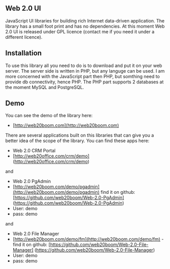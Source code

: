 ## Web 2.0 UI

JavaScript UI libraries for building rich Internet data-driven application. The library has a small foot print and 
has no dependencies. At this moment Web 2.0 UI is released under GPL licence (contact me if you need it under a different 
licence).

## Installation

To use this library all you need to do is to download and put it on your web server. The server side is written in PHP, but 
any languge can be used. I am more concerned with the JavaScript part then PHP, but somthing need to provide db connectivity, 
hence PHP. The PHP part supports 2 databases at the moment MySQL and PostgreSQL.

## Demo

You can see the demo of the library here:

* [http://web20boom.com](http://web20boom.com)

There are several applications built on this libraries that can give you a better idea of the scope of the library. You
can find these apps here:

* Web 2.0 CRM Portal 
* [http://web20office.com/crm/demo] (http://web20office.com/crm/demo) 

and

* Web 2.0 PgAdmin
* [http://web20boom.com/demo/pgadmin](http://web20boom.com/demo/pgadmin) 
  find it on github: [https://github.com/web20boom/Web-2.0-PgAdmin] (https://github.com/web20boom/Web-2.0-PgAdmin)
* User: demo 
* pass: demo

and 

* Web 2.0 File Manager
* [http://web20boom.com/demo/fm](http://web20boom.com/demo/fm) -
  find it on github: [https://github.com/web20boom/Web-2.0-File-Manager] (https://github.com/web20boom/Web-2.0-File-Manager) 
* User: demo 
* pass: demo
